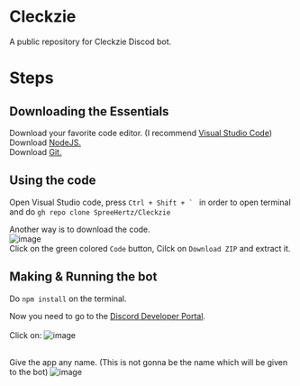# Cleckzie

A public repository for Cleckzie Discod bot.

# Steps

## Downloading the Essentials
Download your favorite code editor. (I recommend <a href="https://code.visualstudio.com/download">Visual Studio Code</a>) <br>
Download <a href="https://nodejs.org/en/">NodeJS.</a> <br>
Download <a href="https://git-scm.com/"> Git. </a> <br>

## Using the code
Open Visual Studio code, press ```Ctrl + Shift + ` ``` in order to open terminal and do ```gh repo clone SpreeHertz/Cleckzie``` <br>

Another way is to download the code. <br>
![image](https://user-images.githubusercontent.com/48062454/114822014-11648400-9ddf-11eb-9268-f895cffae1d4.png) <br>
Click on the green colored ```Code``` button, Cilck on ```Download ZIP``` and extract it.

## Making & Running the bot
Do ```npm install``` on the terminal.

Now you need to go to the <a href="https://discord.com/developers/applications/">Discord Developer Portal</a>. <br> <br>
Click on: ![image](https://user-images.githubusercontent.com/48062454/114822711-1bd34d80-9de0-11eb-84be-d1f8b03c6852.png) <br> <br>

Give the app any name. (This is not gonna be the name which will be given to the bot)
![image](https://user-images.githubusercontent.com/48062454/114822828-44f3de00-9de0-11eb-9c87-fd00c961e8de.png) <br>

